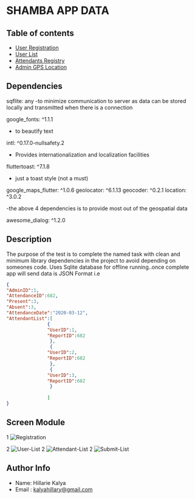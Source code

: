 # SHAMBA APP DATA 



## Table of contents

- [User Registration](#description)
- [User List](#onboarding-module)
- [Attendants Registry](#patient-module)
- [ Admin GPS Location](#doctor-module)



## Dependencies
  sqflite: any
  -to minimize communication to server as data can be stored locally and transmitted when there is a connection
  
  google_fonts: ^1.1.1
  - to beautify text
 
  intl: ^0.17.0-nullsafety.2
  - Provides internationalization and localization facilities
  
  fluttertoast: ^7.1.8
  - just a toast style (not a must)
  
  google_maps_flutter: ^1.0.6
  geolocator: ^6.1.13
  geocoder: ^0.2.1
  location: ^3.0.2
  
  -the above 4 dependencies is to provide most out of the geospatial data
  
  awesome_dialog: ^1.2.0
  


## Description

The purpose of the test is to complete the named task with clean and minimum library dependencies in the project to avoid depending on someones code.
 Uses Sqlite database for offline running..once complete app will send data is JSON Format i.e
 
 ```json
{
"AdminID":1,
"AttendanceID":682,
"Present":3,
"Absent":3,
"AttendanceDate":"2020-03-12",
"AttendantList":[
                {
                "UserID":1,
                "ReportID":682
                 },
                 {
                "UserID":2,
                "ReportID":682
                 },
                 {
                "UserID":3,
                "ReportID":682
                 }
                
                ]
}
```


## Screen Module


1
![Registration](screenshots/register.png)

2
![User-List](screenshots/users.png)
2
![Attendant-List](screenshots/Attendants.png)
2
![Submit-List](screenshots/location.png)


## Author Info

- Name: Hillarie Kalya
- Email : kalyahillary@gmail.com
